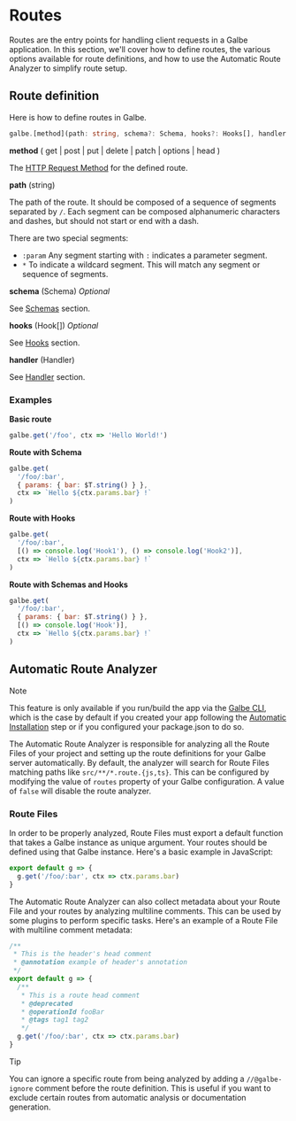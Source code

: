 # Routes

Routes are the entry points for handling client requests in a Galbe application. In this section, we'll cover how to define routes, the various options available for route definitions, and how to use the Automatic Route Analyzer to simplify route setup.

## Route definition

Here is how to define routes in Galbe.

```ts
galbe.[method](path: string, schema?: Schema, hooks?: Hooks[], handler: Handler)
```

**method** ( get | post | put | delete | patch | options | head )

The [HTTP Request Method](https://developer.mozilla.org/en-US/docs/Web/HTTP/Methods) for the defined route.

**path** (string)

The path of the route. It should be composed of a sequence of segments separated by `/`. Each segment can be composed alphanumeric characters and dashes, but should not start or end with a dash.

There are two special segments:

- `:param` Any segment starting with `:` indicates a parameter segment.
- `*` To indicate a wildcard segment. This will match any segment or sequence of segments.

**schema** (Schema) _Optional_

See [Schemas](schemas.md) section.

**hooks** (Hook[]) _Optional_

See [Hooks](hooks.md) section.

**handler** (Handler)

See [Handler](handler.md) section.

### Examples

**Basic route**

```js
galbe.get('/foo', ctx => 'Hello World!')
```

**Route with Schema**

<!-- prettier-ignore -->
```js
galbe.get(
  '/foo/:bar',
  { params: { bar: $T.string() } },
  ctx => `Hello ${ctx.params.bar} !`
)
```

**Route with Hooks**

<!-- prettier-ignore -->
```js
galbe.get(
  '/foo/:bar',
  [() => console.log('Hook1'), () => console.log('Hook2')],
  ctx => `Hello ${ctx.params.bar} !`
)
```

**Route with Schemas and Hooks**

<!-- prettier-ignore -->
```js
galbe.get(
  '/foo/:bar',
  { params: { bar: $T.string() } },
  [() => console.log('Hook')],
  ctx => `Hello ${ctx.params.bar} !`
)
```

## Automatic Route Analyzer

> [!NOTE]
> This feature is only available if you run/build the app via the [Galbe CLI](getting-started.md#galbe-cli), which is the case by default if you created your app following the [Automatic Installation](getting-started.md#automatic-installation) step or if you configured your package.json to do so.

The Automatic Route Analyzer is responsible for analyzing all the Route Files of your project and setting up the route definitions for your Galbe server automatically. By default, the analyzer will search for Route Files matching paths like `src/**/*.route.{js,ts}`. This can be configured by modifying the value of `routes` property of your Galbe configuration. A value of `false` will disable the route analyzer.

### Route Files

In order to be properly analyzed, Route Files must export a default function that takes a Galbe instance as unique argument. Your routes should be defined using that Galbe instance. Here's a basic example in JavaScript:

```ts
export default g => {
  g.get('/foo/:bar', ctx => ctx.params.bar)
}
```

The Automatic Route Analyzer can also collect metadata about your Route File and your routes by analyzing multiline comments. This can be used by some plugins to perform specific tasks. Here's an example of a Route File with multiline comment metadata:

```js
/**
 * This is the header's head comment
 * @annotation example of header's annotation
 */
export default g => {
  /**
   * This is a route head comment
   * @deprecated
   * @operationId fooBar
   * @tags tag1 tag2
   */
  g.get('/foo/:bar', ctx => ctx.params.bar)
}
```

> [!TIP]
> You can ignore a specific route from being analyzed by adding a `//@galbe-ignore` comment before the route definition. This is useful if you want to exclude certain routes from automatic analysis or documentation generation.
